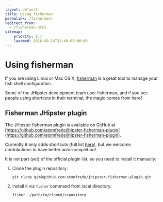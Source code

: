 ```yaml
---
layout: default
title: Using fisherman
permalink: /fisherman/
redirect_from:
  - /fisherman.html
sitemap:
    priority: 0.7
    lastmod: 2016-08-14T18:40:00-00:00
---
```


# <i class="fa fa-terminal"></i> Using fisherman

If you are using Linux or Mac OS X, [fisherman](http://fisherman.sh/) is a great tool to manage your fish shell configuration.

Some of the JHipster development team user fisherman, and if you see people using shortcuts in their terminal, the magic comes from here!

## Fisherman JHipster plugin

The JHipster fisherman plugin is available on GitHub at [https://github.com/atomfrede/jhipster-fisherman-plugin](https://github.com/atomfrede/jhipster-fisherman-plugin).

Currently it only adds shortcuts (full list [here](https://github.com/atomfrede/jhipster-fisherman-plugin/blob/master/conf.d/jhipster.aliases.fish)), but we welcome contributions to have better auto-completion!

It is not part (yet) of the official plugin list, so you need to install it manually:

1. Clone the plugin repository:

    `git clone git@github.com:atomfrede/jhipster-fisherman-plugin.git`

2. Install it via ``fisher`` command from local directory:

    `fisher ~/path/to/cloned/repository`

